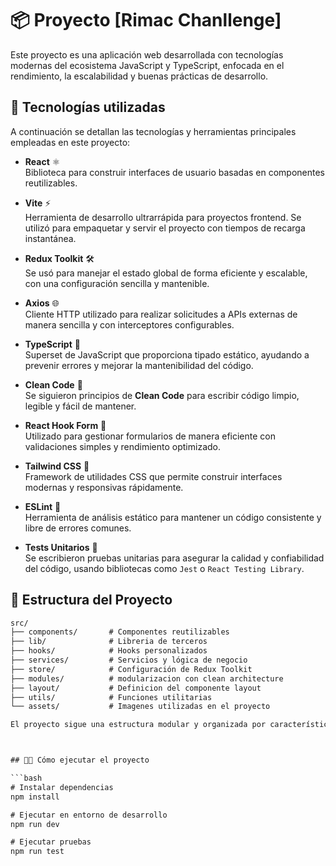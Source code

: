 <!-- # React + TypeScript + Vite

This template provides a minimal setup to get React working in Vite with HMR and some ESLint rules.

Currently, two official plugins are available:

- [@vitejs/plugin-react](https://github.com/vitejs/vite-plugin-react/blob/main/packages/plugin-react) uses [Babel](https://babeljs.io/) for Fast Refresh
- [@vitejs/plugin-react-swc](https://github.com/vitejs/vite-plugin-react/blob/main/packages/plugin-react-swc) uses [SWC](https://swc.rs/) for Fast Refresh

## Expanding the ESLint configuration

If you are developing a production application, we recommend updating the configuration to enable type-aware lint rules:

```js
export default tseslint.config({
  extends: [
    // Remove ...tseslint.configs.recommended and replace with this
    ...tseslint.configs.recommendedTypeChecked,
    // Alternatively, use this for stricter rules
    ...tseslint.configs.strictTypeChecked,
    // Optionally, add this for stylistic rules
    ...tseslint.configs.stylisticTypeChecked,
  ],
  languageOptions: {
    // other options...
    parserOptions: {
      project: ['./tsconfig.node.json', './tsconfig.app.json'],
      tsconfigRootDir: import.meta.dirname,
    },
  },
})
```

You can also install [eslint-plugin-react-x](https://github.com/Rel1cx/eslint-react/tree/main/packages/plugins/eslint-plugin-react-x) and [eslint-plugin-react-dom](https://github.com/Rel1cx/eslint-react/tree/main/packages/plugins/eslint-plugin-react-dom) for React-specific lint rules:

```js
// eslint.config.js
import reactX from 'eslint-plugin-react-x'
import reactDom from 'eslint-plugin-react-dom'

export default tseslint.config({
  plugins: {
    // Add the react-x and react-dom plugins
    'react-x': reactX,
    'react-dom': reactDom,
  },
  rules: {
    // other rules...
    // Enable its recommended typescript rules
    ...reactX.configs['recommended-typescript'].rules,
    ...reactDom.configs.recommended.rules,
  },
})
``` -->

# 📦 Proyecto [Rimac Chanllenge]

Este proyecto es una aplicación web desarrollada con tecnologías modernas del ecosistema JavaScript y TypeScript, enfocada en el rendimiento, la escalabilidad y buenas prácticas de desarrollo.

## 🚀 Tecnologías utilizadas

A continuación se detallan las tecnologías y herramientas principales empleadas en este proyecto:

- **React** ⚛️  
  Biblioteca para construir interfaces de usuario basadas en componentes reutilizables.

- **Vite** ⚡  
  Herramienta de desarrollo ultrarrápida para proyectos frontend. Se utilizó para empaquetar y servir el proyecto con tiempos de recarga instantánea.

- **Redux Toolkit** 🛠️  
  Se usó para manejar el estado global de forma eficiente y escalable, con una configuración sencilla y mantenible.

- **Axios** 🌐  
  Cliente HTTP utilizado para realizar solicitudes a APIs externas de manera sencilla y con interceptores configurables.

- **TypeScript** 📘  
  Superset de JavaScript que proporciona tipado estático, ayudando a prevenir errores y mejorar la mantenibilidad del código.

- **Clean Code** 🧼  
  Se siguieron principios de **Clean Code** para escribir código limpio, legible y fácil de mantener.

- **React Hook Form** 📝  
  Utilizado para gestionar formularios de manera eficiente con validaciones simples y rendimiento optimizado.

- **Tailwind CSS** 🎨  
  Framework de utilidades CSS que permite construir interfaces modernas y responsivas rápidamente.

- **ESLint** 🧹  
  Herramienta de análisis estático para mantener un código consistente y libre de errores comunes.

- **Tests Unitarios** 🧪  
  Se escribieron pruebas unitarias para asegurar la calidad y confiabilidad del código, usando bibliotecas como `Jest` o `React Testing Library`.

## 📁 Estructura del Proyecto
```txt
src/
├── components/       # Componentes reutilizables
├── lib/              # Libreria de terceros
├── hooks/            # Hooks personalizados
├── services/         # Servicios y lógica de negocio
├── store/            # Configuración de Redux Toolkit
├── modules/          # modularizacion con clean architecture
├── layout/           # Definicion del componente layout
├── utils/            # Funciones utilitarias
└── assets/           # Imagenes utilizadas en el proyecto

El proyecto sigue una estructura modular y organizada por características, permitiendo una mejor escalabilidad y mantenimiento a largo plazo.



## 🧑‍💻 Cómo ejecutar el proyecto

```bash
# Instalar dependencias
npm install

# Ejecutar en entorno de desarrollo
npm run dev

# Ejecutar pruebas
npm run test

